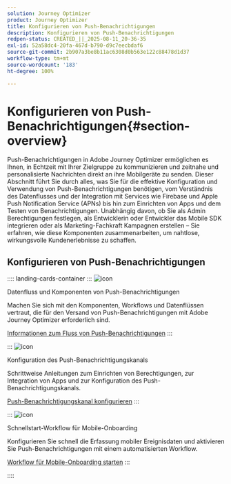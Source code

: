 ```yaml
---
solution: Journey Optimizer
product: Journey Optimizer
title: Konfigurieren von Push-Benachrichtigungen
description: Konfigurieren von Push-Benachrichtigungen
redpen-status: CREATED_||_2025-08-11_20-36-35
exl-id: 52a58dc4-20fa-467d-b790-d9c7eecbdaf6
source-git-commit: 2b907a3be8b11ac6308d0b563e122c88478d1d37
workflow-type: tm+mt
source-wordcount: '183'
ht-degree: 100%

---
```


# Konfigurieren von Push-Benachrichtigungen{#section-overview}

Push-Benachrichtigungen in Adobe Journey Optimizer ermöglichen es Ihnen, in Echtzeit mit Ihrer Zielgruppe zu kommunizieren und zeitnahe und personalisierte Nachrichten direkt an ihre Mobilgeräte zu senden. Dieser Abschnitt führt Sie durch alles, was Sie für die effektive Konfiguration und Verwendung von Push-Benachrichtigungen benötigen, vom Verständnis des Datenflusses und der Integration mit Services wie Firebase und Apple Push Notification Service (APNs) bis hin zum Einrichten von Apps und dem Testen von Benachrichtigungen. Unabhängig davon, ob Sie als Admin Berechtigungen festlegen, als Entwicklerin oder Entwickler das Mobile SDK integrieren oder als Marketing-Fachkraft Kampagnen erstellen – Sie erfahren, wie diese Komponenten zusammenarbeiten, um nahtlose, wirkungsvolle Kundenerlebnisse zu schaffen.

## Konfigurieren von Push-Benachrichtigungen

:::: landing-cards-container
:::
![icon](https://cdn.experienceleague.adobe.com/icons/puzzle-piece.svg?lang=de)

Datenfluss und Komponenten von Push-Benachrichtigungen

Machen Sie sich mit den Komponenten, Workflows und Datenflüssen vertraut, die für den Versand von Push-Benachrichtigungen mit Adobe Journey Optimizer erforderlich sind.

[Informationen zum Fluss von Push-Benachrichtigungen](../using/push/push-gs.md)
:::

:::
![icon](https://cdn.experienceleague.adobe.com/icons/gear.svg?lang=de)

Konfiguration des Push-Benachrichtigungskanals

Schrittweise Anleitungen zum Einrichten von Berechtigungen, zur Integration von Apps und zur Konfiguration des Push-Benachrichtigungskanals.

[Push-Benachrichtigungskanal konfigurieren](../using/push/push-configuration.md)
:::

:::
![icon](https://cdn.experienceleague.adobe.com/icons/circle-play.svg?lang=de)

Schnellstart-Workflow für Mobile-Onboarding

Konfigurieren Sie schnell die Erfassung mobiler Ereignisdaten und aktivieren Sie Push-Benachrichtigungen mit einem automatisierten Workflow.

[Workflow für Mobile-Onboarding starten](../using/push/mobile-onboarding-wf.md)
:::

::::
